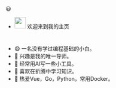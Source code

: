 😃

 - <img src="https://media0.giphy.com/media/pylpD8AoQCf3CQ1oO2/giphy.gif" width=30 height=30>  欢迎来到我的主页<br>
#
                  
- 😄  一名没有学过编程基础的小白。
- 🤖  兴趣是我的唯一导师。
- 💬  经常用AI写一些小工具。 
- 🌙  喜欢在折腾中学习知识。
- 🌻  热爱Vue，Go，Python，常用Docker。
